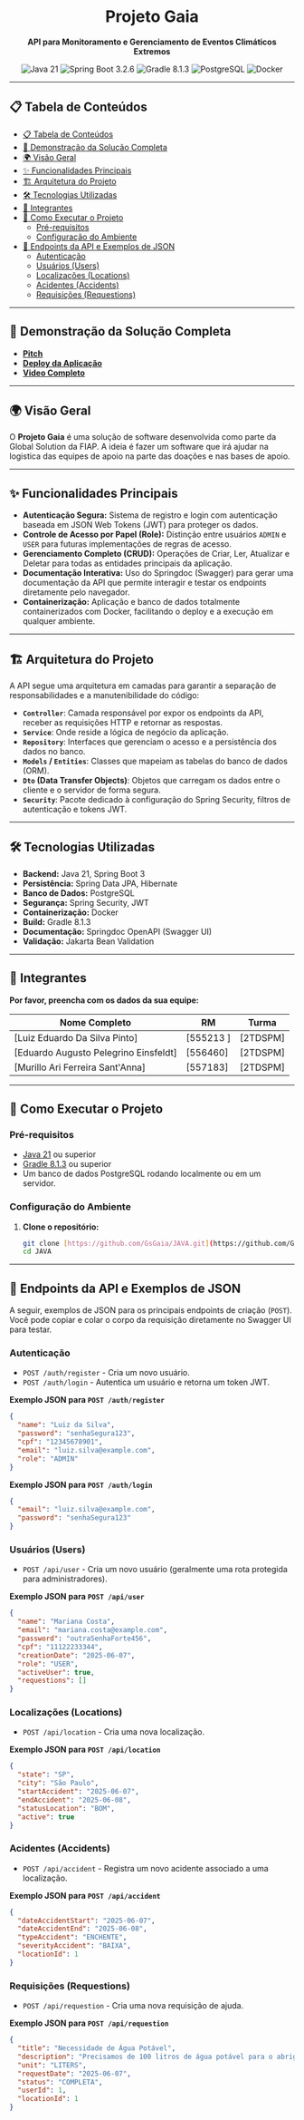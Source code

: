 <div align="center">
  <h1>Projeto Gaia</h1>
  <p><strong>API para Monitoramento e Gerenciamento de Eventos Climáticos Extremos</strong></p>
  <p>
    <img src="https://img.shields.io/badge/Java-21-blue?logo=java&logoColor=white" alt="Java 21">
    <img src="https://img.shields.io/badge/Spring_Boot-3.2.6-green?logo=spring&logoColor=white" alt="Spring Boot 3.2.6">
    <img src="https://img.shields.io/badge/Gradle-8.1.3-blue?logo=gradle&logoColor=white" alt="Gradle 8.1.3">
    <img src="https://img.shields.io/badge/PostgreSQL-13-blue?logo=postgresql&logoColor=white" alt="PostgreSQL">
    <img src="https://img.shields.io/badge/Docker-blue?logo=docker&logoColor=white" alt="Docker">
  </p>
</div>

---

## 📋 Tabela de Conteúdos

- [📋 Tabela de Conteúdos](#-tabela-de-conteúdos)
- [🎥 Demonstração da Solução Completa](#-demonstração-da-solução-completa)
- [🌍 Visão Geral](#-visão-geral)
- [✨ Funcionalidades Principais](#-funcionalidades-principais)
- [🏗️ Arquitetura do Projeto](#️-arquitetura-do-projeto)
- [🛠️ Tecnologias Utilizadas](#️-tecnologias-utilizadas)
- [👥 Integrantes](#-integrantes)
- [🚀 Como Executar o Projeto](#-como-executar-o-projeto)
  - [Pré-requisitos](#pré-requisitos)
  - [Configuração do Ambiente](#configuração-do-ambiente)
- [📖 Endpoints da API e Exemplos de JSON](#-endpoints-da-api-e-exemplos-de-json)
  - [Autenticação](#autenticação)
  - [Usuários (Users)](#usuários-users)
  - [Localizações (Locations)](#localizações-locations)
  - [Acidentes (Accidents)](#acidentes-accidents)
  - [Requisições (Requestions)](#requisições-requestions)

---

## 🎥 Demonstração da Solução Completa

-   **[Pitch](https://youtu.be/JuaJ-MDg9nc)**
- **[Deploy da Aplicação](http://191.234.186.183:8080/swagger-ui/index.html)**
-   **[Video Completo](https://youtu.be/lnIOc2USeCw)**
---

## 🌍 Visão Geral

O **Projeto Gaia** é uma solução de software desenvolvida como parte da Global Solution da FIAP. A ideia é fazer um software que irá ajudar na logistica das equipes de apoio na parte das doações e nas bases de apoio.

---

## ✨ Funcionalidades Principais

-   **Autenticação Segura:** Sistema de registro e login com autenticação baseada em JSON Web Tokens (JWT) para proteger os dados.
-   **Controle de Acesso por Papel (Role):** Distinção entre usuários `ADMIN` e `USER` para futuras implementações de regras de acesso.
-   **Gerenciamento Completo (CRUD):** Operações de Criar, Ler, Atualizar e Deletar para todas as entidades principais da aplicação.
-   **Documentação Interativa:** Uso do Springdoc (Swagger) para gerar uma documentação da API que permite interagir e testar os endpoints diretamente pelo navegador.
-   **Containerização:** Aplicação e banco de dados totalmente containerizados com Docker, facilitando o deploy e a execução em qualquer ambiente.

---

## 🏗️ Arquitetura do Projeto

A API segue uma arquitetura em camadas para garantir a separação de responsabilidades e a manutenibilidade do código:

-   **`Controller`**: Camada responsável por expor os endpoints da API, receber as requisições HTTP e retornar as respostas.
-   **`Service`**: Onde reside a lógica de negócio da aplicação.
-   **`Repository`**: Interfaces que gerenciam o acesso e a persistência dos dados no banco.
-   **`Models` / `Entities`**: Classes que mapeiam as tabelas do banco de dados (ORM).
-   **`Dto` (Data Transfer Objects)**: Objetos que carregam os dados entre o cliente e o servidor de forma segura.
-   **`Security`**: Pacote dedicado à configuração do Spring Security, filtros de autenticação e tokens JWT.

---

## 🛠️ Tecnologias Utilizadas

-   **Backend:** Java 21, Spring Boot 3
-   **Persistência:** Spring Data JPA, Hibernate
-   **Banco de Dados:** PostgreSQL
-   **Segurança:** Spring Security, JWT
-   **Containerização:** Docker
-   **Build:** Gradle 8.1.3
-   **Documentação:** Springdoc OpenAPI (Swagger UI)
-   **Validação:** Jakarta Bean Validation

---

## 👥 Integrantes

**Por favor, preencha com os dados da sua equipe:**

| Nome Completo     | RM      | Turma   |
| ----------------- | ------- | ------- |
| [Luiz Eduardo Da Silva Pinto] | [555213 ] | [2TDSPM] |
| [Eduardo Augusto Pelegrino Einsfeldt] | [556460] | [2TDSPM] |
| [Murillo Ari Ferreira Sant'Anna] | [557183] | [2TDSPM] |


---

## 🚀 Como Executar o Projeto

### Pré-requisitos

-   [Java 21](https://www.oracle.com/java/technologies/downloads/#java21) ou superior
-   [Gradle 8.1.3](https://gradle.org/releases/) ou superior
-   Um banco de dados PostgreSQL rodando localmente ou em um servidor.

### Configuração do Ambiente

1.  **Clone o repositório:**
    ```bash
    git clone [https://github.com/GsGaia/JAVA.git](https://github.com/GsGaia/JAVA.git)
    cd JAVA
    ```

---

## 📖 Endpoints da API e Exemplos de JSON

A seguir, exemplos de JSON para os principais endpoints de criação (`POST`). Você pode copiar e colar o corpo da requisição diretamente no Swagger UI para testar.

### Autenticação

-   `POST /auth/register` - Cria um novo usuário.
-   `POST /auth/login` - Autentica um usuário e retorna um token JWT.

**Exemplo JSON para `POST /auth/register`**
```json
{
  "name": "Luiz da Silva",
  "password": "senhaSegura123",
  "cpf": "12345678901",
  "email": "luiz.silva@example.com",
  "role": "ADMIN"
}
```
**Exemplo JSON para `POST /auth/login`**
```json
{
  "email": "luiz.silva@example.com",
  "password": "senhaSegura123"
}
```

### Usuários (Users)

-   `POST /api/user` - Cria um novo usuário (geralmente uma rota protegida para administradores).

**Exemplo JSON para `POST /api/user`**
```json
{
  "name": "Mariana Costa",
  "email": "mariana.costa@example.com",
  "password": "outraSenhaForte456",
  "cpf": "11122233344",
  "creationDate": "2025-06-07",
  "role": "USER",
  "activeUser": true,
  "requestions": []
}
```

### Localizações (Locations)

-   `POST /api/location` - Cria uma nova localização.

**Exemplo JSON para `POST /api/location`**
```json
{
  "state": "SP",
  "city": "São Paulo",
  "startAccident": "2025-06-07",
  "endAccident": "2025-06-08",
  "statusLocation": "BOM",
  "active": true
}
```

### Acidentes (Accidents)

-   `POST /api/accident` - Registra um novo acidente associado a uma localização.

**Exemplo JSON para `POST /api/accident`**
```json
{
  "dateAccidentStart": "2025-06-07",
  "dateAccidentEnd": "2025-06-08",
  "typeAccident": "ENCHENTE",
  "severityAccident": "BAIXA",
  "locationId": 1
}
```

### Requisições (Requestions)

-   `POST /api/requestion` - Cria uma nova requisição de ajuda.

**Exemplo JSON para `POST /api/requestion`**
```json
{
  "title": "Necessidade de Água Potável",
  "description": "Precisamos de 100 litros de água potável para o abrigo central.",
  "unit": "LITERS",
  "requestDate": "2025-06-07",
  "status": "COMPLETA",
  "userId": 1,
  "locationId": 1
}
